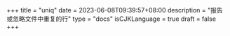 +++
title = "uniq"
date = 2023-06-08T09:39:57+08:00
description = "报告或忽略文件中重复的行"
type = "docs"
isCJKLanguage = true
draft = false
+++